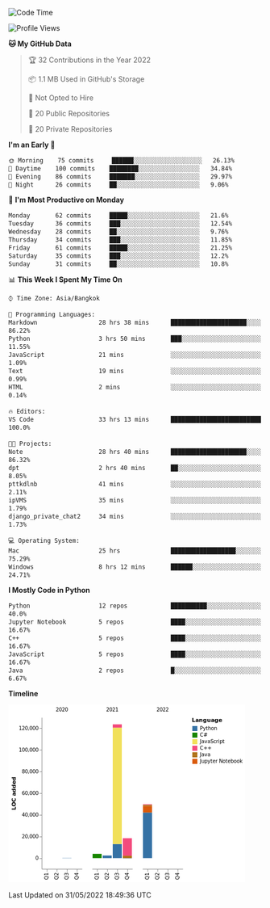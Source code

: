 <!--START_SECTION:waka-->
![Code Time](http://img.shields.io/badge/Code%20Time-0%20secs-blue)

![Profile Views](http://img.shields.io/badge/Profile%20Views-6-blue)

**🐱 My GitHub Data** 

> 🏆 32 Contributions in the Year 2022
 > 
> 📦 1.1 MB Used in GitHub's Storage 
 > 
> 🚫 Not Opted to Hire
 > 
> 📜 20 Public Repositories 
 > 
> 🔑 20 Private Repositories  
 > 
**I'm an Early 🐤** 

```text
🌞 Morning    75 commits     ██████░░░░░░░░░░░░░░░░░░░   26.13% 
🌆 Daytime    100 commits    ████████░░░░░░░░░░░░░░░░░   34.84% 
🌃 Evening    86 commits     ███████░░░░░░░░░░░░░░░░░░   29.97% 
🌙 Night      26 commits     ██░░░░░░░░░░░░░░░░░░░░░░░   9.06%

```
📅 **I'm Most Productive on Monday** 

```text
Monday       62 commits     █████░░░░░░░░░░░░░░░░░░░░   21.6% 
Tuesday      36 commits     ███░░░░░░░░░░░░░░░░░░░░░░   12.54% 
Wednesday    28 commits     ██░░░░░░░░░░░░░░░░░░░░░░░   9.76% 
Thursday     34 commits     ███░░░░░░░░░░░░░░░░░░░░░░   11.85% 
Friday       61 commits     █████░░░░░░░░░░░░░░░░░░░░   21.25% 
Saturday     35 commits     ███░░░░░░░░░░░░░░░░░░░░░░   12.2% 
Sunday       31 commits     ██░░░░░░░░░░░░░░░░░░░░░░░   10.8%

```


📊 **This Week I Spent My Time On** 

```text
⌚︎ Time Zone: Asia/Bangkok

💬 Programming Languages: 
Markdown                 28 hrs 38 mins      █████████████████████░░░░   86.22% 
Python                   3 hrs 50 mins       ███░░░░░░░░░░░░░░░░░░░░░░   11.55% 
JavaScript               21 mins             ░░░░░░░░░░░░░░░░░░░░░░░░░   1.09% 
Text                     19 mins             ░░░░░░░░░░░░░░░░░░░░░░░░░   0.99% 
HTML                     2 mins              ░░░░░░░░░░░░░░░░░░░░░░░░░   0.14%

🔥 Editors: 
VS Code                  33 hrs 13 mins      █████████████████████████   100.0%

🐱‍💻 Projects: 
Note                     28 hrs 40 mins      █████████████████████░░░░   86.32% 
dpt                      2 hrs 40 mins       ██░░░░░░░░░░░░░░░░░░░░░░░   8.05% 
pttkdlnb                 41 mins             ░░░░░░░░░░░░░░░░░░░░░░░░░   2.11% 
ipVMS                    35 mins             ░░░░░░░░░░░░░░░░░░░░░░░░░   1.79% 
django_private_chat2     34 mins             ░░░░░░░░░░░░░░░░░░░░░░░░░   1.73%

💻 Operating System: 
Mac                      25 hrs              ██████████████████░░░░░░░   75.29% 
Windows                  8 hrs 12 mins       ██████░░░░░░░░░░░░░░░░░░░   24.71%

```

**I Mostly Code in Python** 

```text
Python                   12 repos            ██████████░░░░░░░░░░░░░░░   40.0% 
Jupyter Notebook         5 repos             ████░░░░░░░░░░░░░░░░░░░░░   16.67% 
C++                      5 repos             ████░░░░░░░░░░░░░░░░░░░░░   16.67% 
JavaScript               5 repos             ████░░░░░░░░░░░░░░░░░░░░░   16.67% 
Java                     2 repos             █░░░░░░░░░░░░░░░░░░░░░░░░   6.67%

```


**Timeline**

![Chart not found](https://raw.githubusercontent.com/pntt3011/pntt3011/main/charts/bar_graph.png) 


 Last Updated on 31/05/2022 18:49:36 UTC
<!--END_SECTION:waka-->
